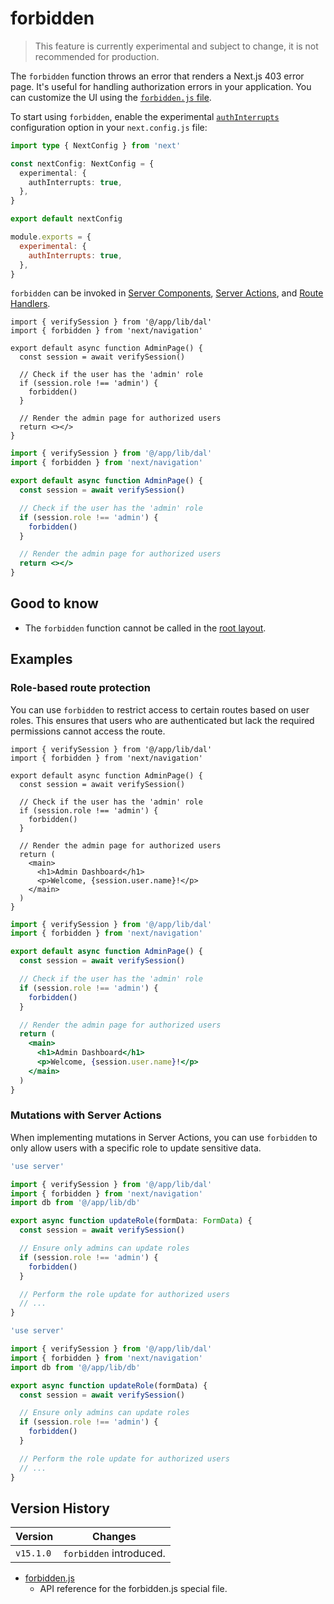 # forbidden

> This feature is currently experimental and subject to change, it is not recommended for production.

The `forbidden` function throws an error that renders a Next.js 403 error page. It's useful for handling authorization errors in your application. You can customize the UI using the [`forbidden.js` file](/docs/app/api-reference/file-conventions/forbidden.md).

To start using `forbidden`, enable the experimental [`authInterrupts`](/docs/app/api-reference/config/next-config-js/authInterrupts.md) configuration option in your `next.config.js` file:

```ts filename="next.config.ts" switcher
import type { NextConfig } from 'next'

const nextConfig: NextConfig = {
  experimental: {
    authInterrupts: true,
  },
}

export default nextConfig
```

```js filename="next.config.js" switcher
module.exports = {
  experimental: {
    authInterrupts: true,
  },
}
```

`forbidden` can be invoked in [Server Components](/docs/app/getting-started/server-and-client-components.md), [Server Actions](/docs/app/getting-started/updating-data.md), and [Route Handlers](/docs/app/api-reference/file-conventions/route.md).

```tsx filename="app/auth/page.tsx" switcher
import { verifySession } from '@/app/lib/dal'
import { forbidden } from 'next/navigation'

export default async function AdminPage() {
  const session = await verifySession()

  // Check if the user has the 'admin' role
  if (session.role !== 'admin') {
    forbidden()
  }

  // Render the admin page for authorized users
  return <></>
}
```

```jsx filename="app/auth/page.js" switcher
import { verifySession } from '@/app/lib/dal'
import { forbidden } from 'next/navigation'

export default async function AdminPage() {
  const session = await verifySession()

  // Check if the user has the 'admin' role
  if (session.role !== 'admin') {
    forbidden()
  }

  // Render the admin page for authorized users
  return <></>
}
```

## Good to know

* The `forbidden` function cannot be called in the [root layout](/docs/app/api-reference/file-conventions/layout.md#root-layout).

## Examples

### Role-based route protection

You can use `forbidden` to restrict access to certain routes based on user roles. This ensures that users who are authenticated but lack the required permissions cannot access the route.

```tsx filename="app/admin/page.tsx" switcher
import { verifySession } from '@/app/lib/dal'
import { forbidden } from 'next/navigation'

export default async function AdminPage() {
  const session = await verifySession()

  // Check if the user has the 'admin' role
  if (session.role !== 'admin') {
    forbidden()
  }

  // Render the admin page for authorized users
  return (
    <main>
      <h1>Admin Dashboard</h1>
      <p>Welcome, {session.user.name}!</p>
    </main>
  )
}
```

```jsx filename="app/admin/page.js" switcher
import { verifySession } from '@/app/lib/dal'
import { forbidden } from 'next/navigation'

export default async function AdminPage() {
  const session = await verifySession()

  // Check if the user has the 'admin' role
  if (session.role !== 'admin') {
    forbidden()
  }

  // Render the admin page for authorized users
  return (
    <main>
      <h1>Admin Dashboard</h1>
      <p>Welcome, {session.user.name}!</p>
    </main>
  )
}
```

### Mutations with Server Actions

When implementing mutations in Server Actions, you can use `forbidden` to only allow users with a specific role to update sensitive data.

```ts filename="app/actions/update-role.ts" switcher
'use server'

import { verifySession } from '@/app/lib/dal'
import { forbidden } from 'next/navigation'
import db from '@/app/lib/db'

export async function updateRole(formData: FormData) {
  const session = await verifySession()

  // Ensure only admins can update roles
  if (session.role !== 'admin') {
    forbidden()
  }

  // Perform the role update for authorized users
  // ...
}
```

```js filename="app/actions/update-role.js" switcher
'use server'

import { verifySession } from '@/app/lib/dal'
import { forbidden } from 'next/navigation'
import db from '@/app/lib/db'

export async function updateRole(formData) {
  const session = await verifySession()

  // Ensure only admins can update roles
  if (session.role !== 'admin') {
    forbidden()
  }

  // Perform the role update for authorized users
  // ...
}
```

## Version History

| Version   | Changes                 |
| --------- | ----------------------- |
| `v15.1.0` | `forbidden` introduced. |

- [forbidden.js](/docs/app/api-reference/file-conventions/forbidden.md)
  - API reference for the forbidden.js special file.
